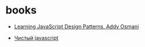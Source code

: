 # books

* [Learning JavaScript Design Patterns, Addy Osmani](https://addyosmani.com/resources/essentialjsdesignpatterns/book/)

* [Чистый javascript](https://habrahabr.ru/post/319472/)
